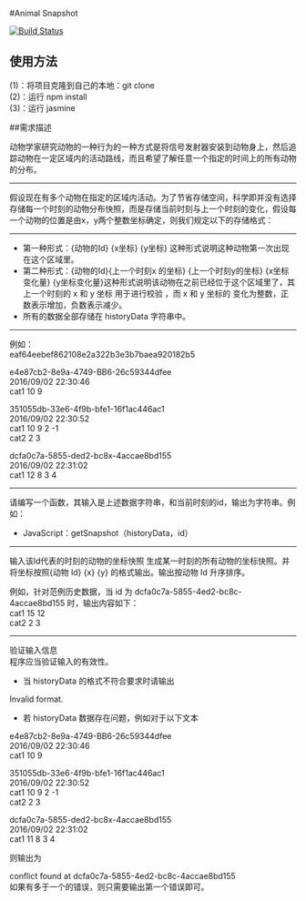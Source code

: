#Animal	Snapshot

[![Build Status](https://travis-ci.org/michaelliao/openweixin.svg?branch=master)](https://travis-ci.org/michaelliao/openweixin)


## 使用方法
(1)：将项目克隆到自己的本地：git clone  <br/>
(2)：运行 npm install   <br/>
(3)：运行 jasmine   <br/>


##需求描述

动物学家研究动物的一种行为的一种方式是将信号发射器安装到动物身上，然后追踪动物在一定区域内的活动路线，而且希望了解任意一个指定的时间上的所有动物的分布。
***
假设现在有多个动物在指定的区域内活动。为了节省存储空间，科学即并没有选择存储每一个时刻的动物分布快照，而是存储当前时刻与上一个时刻的变化，假设每一个动物的位置是由x，y两个整数坐标确定，则我们规定以下的存储格式：

***
* 第一种形式：{动物的Id} {x坐标}  {y坐标} 这种形式说明这种动物第一次出现在这个区域里。
* 第二种形式：{动物的Id}{上一个时刻x 的坐标} {上一个时刻y的坐标} {x坐标变化量} {y坐标变化量}这种形式说明该动物在之前已经位于这个区域里了，其上一个时刻的 x 和 y 坐标 用于进行校验 ，而 x 和 y 坐标的 变化为整数，正数表示增加，负数表示减少。
* 所有的数据全部存储在 historyData 字符串中。

***

例如：<br/>
eaf64eebef862108e2a322b3e3b7baea920182b5

e4e87cb2-8e9a-4749-BB6-26c59344dfee <br/>
2016/09/02  22:30:46<br/>
cat1 10 9<br/>

351055db-33e6-4f9b-bfe1-16f1ac446ac1 <br/>
2016/09/02  22:30:52 <br/>
cat1 10 9 2 -1 <br/>
cat2 2 3 <br/>

dcfa0c7a-5855-ded2-bc8x-4accae8bd155  <br/>
2016/09/02   22:31:02   <br/>
cat1 12 8 3 4 <br/>
***
请编写一个函数，其输入是上述数据字符串，和当前时刻的id，输出为字符串。例如：<br/>
* JavaScript：getSnapshot（historyData，id）<br/>
***
输入该Id代表的时刻的动物的坐标快照
生成某一时刻的所有动物的坐标快照。并将坐标按照{动物 Id} {x} {y} 的格式输出。输出按动物 Id 升序排序。

例如，针对范例历史数据，当 id 为 dcfa0c7a-5855-4ed2-bc8c-4accae8bd155 时，输出内容如下：<br/>
cat1 15 12 <br/>
cat2 2 3 <br/>
***
验证输入信息<br/>
程序应当验证输入的有效性。
* 当 historyData 的格式不符合要求时请输出

Invalid format.
* 若 historyData 数据存在问题，例如对于以下文本

e4e87cb2-8e9a-4749-BB6-26c59344dfee  <br/>
2016/09/02  22:30:46   <br/>
cat1 10 9   <br/>

351055db-33e6-4f9b-bfe1-16f1ac446ac1  <br/>
2016/09/02  22:30:52   <br/>
cat1 10 9 2 -1     <br/>
cat2  2 3       <br/>

dcfa0c7a-5855-ded2-bc8x-4accae8bd155 <br/>
2016/09/02   22:31:02   <br/>
cat1 11 8 3 4  <br/>

则输出为

conflict found at dcfa0c7a-5855-4ed2-bc8c-4accae8bd155 <br/>
如果有多于一个的错误，则只需要输出第一个错误即可。








